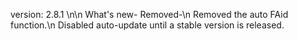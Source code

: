 version: 2.8.1
\n\n
What's new-
 Removed-\n
    Removed the auto FAid function.\n
    Disabled auto-update until a stable version is released.
